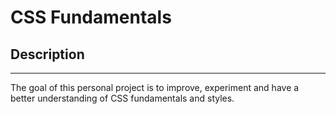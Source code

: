 # CSS Fundamentals

## Description
---
The goal of this personal project is to improve, experiment and have a better understanding of CSS fundamentals and styles.